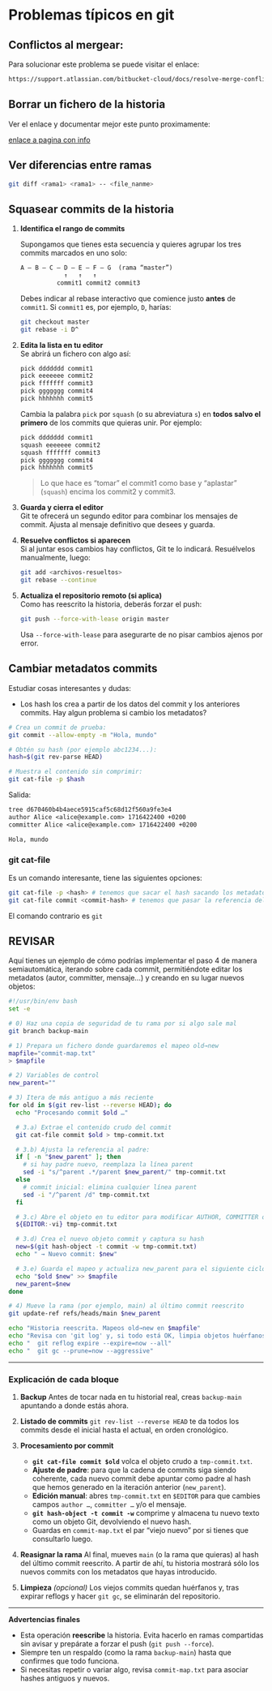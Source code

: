 # Problemas típicos en git

## Conflictos al mergear:

Para solucionar este problema se puede visitar el enlace:
```txt
https://support.atlassian.com/bitbucket-cloud/docs/resolve-merge-conflicts/
```

## Borrar un fichero de la historia

Ver el enlace y documentar mejor este punto proximamente:

[enlace a pagina con info](https://dev.to/matiasfha/git-como-eliminar-un-archivo-de-la-historia-mpp)

## Ver diferencias entre ramas

```bash
git diff <rama1> <rama1> -- <file_nanme>
```

## Squasear commits de la historia

1. **Identifica el rango de commits**  

   Supongamos que tienes esta secuencia y quieres agrupar 
   los tres commits marcados en uno solo:  

   ```txt
   A — B — C — D — E — F — G  (rama “master”)
               ↑   ↑   ↑
             commit1 commit2 commit3
   ```  

   Debes indicar al rebase interactivo que comience justo **antes**
   de `commit1`. Si `commit1` es, por ejemplo, `D`, harías:

   ```bash
   git checkout master
   git rebase -i D^
   ```

2. **Edita la lista en tu editor**  
   Se abrirá un fichero con algo así:

   ```txt
   pick ddddddd commit1
   pick eeeeeee commit2
   pick fffffff commit3
   pick ggggggg commit4
   pick hhhhhhh commit5
   ```

   Cambia la palabra `pick` por `squash` (o su abreviatura `s`) en **todos salvo el primero** de los commits que quieras unir. Por ejemplo:

   ```txt
   pick ddddddd commit1
   squash eeeeeee commit2
   squash fffffff commit3
   pick ggggggg commit4
   pick hhhhhhh commit5
   ```

   > Lo que hace es “tomar” el commit1 como base y “aplastar” (`squash`)
   encima los commit2 y commit3.

3. **Guarda y cierra el editor**  
   Git te ofrecerá un segundo editor para combinar los mensajes de commit.
  Ajusta al mensaje definitivo que desees y guarda.

4. **Resuelve conflictos si aparecen**  
   Si al juntar esos cambios hay conflictos, Git te lo indicará. Resuélvelos manualmente, luego:

   ```bash
   git add <archivos-resueltos>
   git rebase --continue
   ```

5. **Actualiza el repositorio remoto (si aplica)**  
   Como has reescrito la historia, deberás forzar el push:

   ```bash
   git push --force-with-lease origin master
   ```

   Usa `--force-with-lease` para asegurarte de no pisar cambios ajenos por error.


## Cambiar metadatos commits

Estudiar cosas interesantes y dudas:

- Los hash los crea a partir de los datos del commit y los anteriores commits.
Hay algun problema si cambio los metadatos?

```bash
# Crea un commit de prueba:
git commit --allow-empty -m "Hola, mundo"

# Obtén su hash (por ejemplo abc1234...):
hash=$(git rev-parse HEAD)

# Muestra el contenido sin comprimir:
git cat-file -p $hash
```

Salida:

```txt
tree d670460b4b4aece5915caf5c68d12f560a9fe3e4
author Alice <alice@example.com> 1716422400 +0200
committer Alice <alice@example.com> 1716422400 +0200

Hola, mundo
```

### git cat-file

Es un comando interesante, tiene las siguientes opciones:

```bash
git cat-file -p <hash> # tenemos que sacar el hash sacando los metadatos del commit
git cat-file commit <commit-hash> # tenemos que pasar la referencia del commit
```

El comando contrario es `git `




## REVISAR




Aquí tienes un ejemplo de cómo podrías implementar el paso 4 de manera semiautomática, iterando sobre cada commit, permitiéndote editar los metadatos (autor, committer, mensaje…) y creando en su lugar nuevos objetos:

```bash
#!/usr/bin/env bash
set -e

# 0) Haz una copia de seguridad de tu rama por si algo sale mal
git branch backup-main

# 1) Prepara un fichero donde guardaremos el mapeo old→new
mapfile="commit-map.txt"
> $mapfile

# 2) Variables de control
new_parent=""

# 3) Itera de más antiguo a más reciente
for old in $(git rev-list --reverse HEAD); do
  echo "Procesando commit $old …"

  # 3.a) Extrae el contenido crudo del commit
  git cat-file commit $old > tmp-commit.txt

  # 3.b) Ajusta la referencia al padre:
  if [ -n "$new_parent" ]; then
    # si hay padre nuevo, reemplaza la línea parent
    sed -i "s/^parent .*/parent $new_parent/" tmp-commit.txt
  else
    # commit inicial: elimina cualquier línea parent
    sed -i "/^parent /d" tmp-commit.txt
  fi

  # 3.c) Abre el objeto en tu editor para modificar AUTHOR, COMMITTER o mensaje
  ${EDITOR:-vi} tmp-commit.txt

  # 3.d) Crea el nuevo objeto commit y captura su hash
  new=$(git hash-object -t commit -w tmp-commit.txt)
  echo " → Nuevo commit: $new"

  # 3.e) Guarda el mapeo y actualiza new_parent para el siguiente ciclo
  echo "$old $new" >> $mapfile
  new_parent=$new
done

# 4) Mueve la rama (por ejemplo, main) al último commit reescrito
git update-ref refs/heads/main $new_parent

echo "Historia reescrita. Mapeos old→new en $mapfile"
echo "Revisa con 'git log' y, si todo está OK, limpia objetos huérfanos:"
echo "  git reflog expire --expire=now --all"
echo "  git gc --prune=now --aggressive"
```

---

### Explicación de cada bloque

1. **Backup**
   Antes de tocar nada en tu historial real, creas `backup-main` apuntando a donde estás ahora.

2. **Listado de commits**
   `git rev-list --reverse HEAD` te da todos los commits desde el inicial hasta el actual, en orden cronológico.

3. **Procesamiento por commit**

   * **`git cat-file commit $old`** volca el objeto crudo a `tmp-commit.txt`.
   * **Ajuste de padre**: para que la cadena de commits siga siendo coherente, cada nuevo commit debe apuntar como padre al hash que hemos generado en la iteración anterior (`new_parent`).
   * **Edición manual**: abres `tmp-commit.txt` en `$EDITOR` para que cambies campos `author …`, `committer …` y/o el mensaje.
   * **`git hash-object -t commit -w`** comprime y almacena tu nuevo texto como un objeto Git, devolviendo el nuevo hash.
   * Guardas en `commit-map.txt` el par “viejo nuevo” por si tienes que consultarlo luego.

4. **Reasignar la rama**
   Al final, mueves `main` (o la rama que quieras) al hash del último commit reescrito. A partir de ahí, tu historia mostrará sólo los nuevos commits con los metadatos que hayas introducido.

5. **Limpieza** *(opcional)*
   Los viejos commits quedan huérfanos y, tras expirar reflogs y hacer `git gc`, se eliminarán del repositorio.

---

**Advertencias finales**

* Esta operación **reescribe** la historia. Evita hacerlo en ramas compartidas sin avisar y prepárate a forzar el push (`git push --force`).
* Siempre ten un respaldo (como la rama `backup-main`) hasta que confirmes que todo funciona.
* Si necesitas repetir o variar algo, revisa `commit-map.txt` para asociar hashes antiguos y nuevos.

